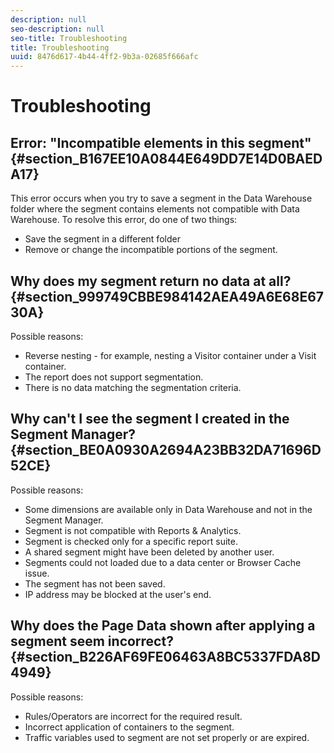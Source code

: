 ```yaml
---
description: null
seo-description: null
seo-title: Troubleshooting
title: Troubleshooting
uuid: 8476d617-4b44-4ff2-9b3a-02685f666afc
---
```


# Troubleshooting

## Error: "Incompatible elements in this segment" {#section_B167EE10A0844E649DD7E14D0BAEDA17}

This error occurs when you try to save a segment in the Data Warehouse folder where the segment contains elements not compatible with Data Warehouse. To resolve this error, do one of two things:

* Save the segment in a different folder 
* Remove or change the incompatible portions of the segment.

## Why does my segment return no data at all? {#section_999749CBBE984142AEA49A6E68E6730A}

Possible reasons:

* Reverse nesting - for example, nesting a Visitor container under a Visit container. 
* The report does not support segmentation. 
* There is no data matching the segmentation criteria.

## Why can't I see the segment I created in the Segment Manager? {#section_BE0A0930A2694A23BB32DA71696D52CE}

Possible reasons:

* Some dimensions are available only in Data Warehouse and not in the Segment Manager. 
* Segment is not compatible with Reports & Analytics. 
* Segment is checked only for a specific report suite. 
* A shared segment might have been deleted by another user. 
* Segments could not loaded due to a data center or Browser Cache issue. 
* The segment has not been saved. 
* IP address may be blocked at the user's end.

## Why does the Page Data shown after applying a segment seem incorrect? {#section_B226AF69FE06463A8BC5337FDA8D4949}

Possible reasons:

* Rules/Operators are incorrect for the required result. 
* Incorrect application of containers to the segment. 
* Traffic variables used to segment are not set properly or are expired.

